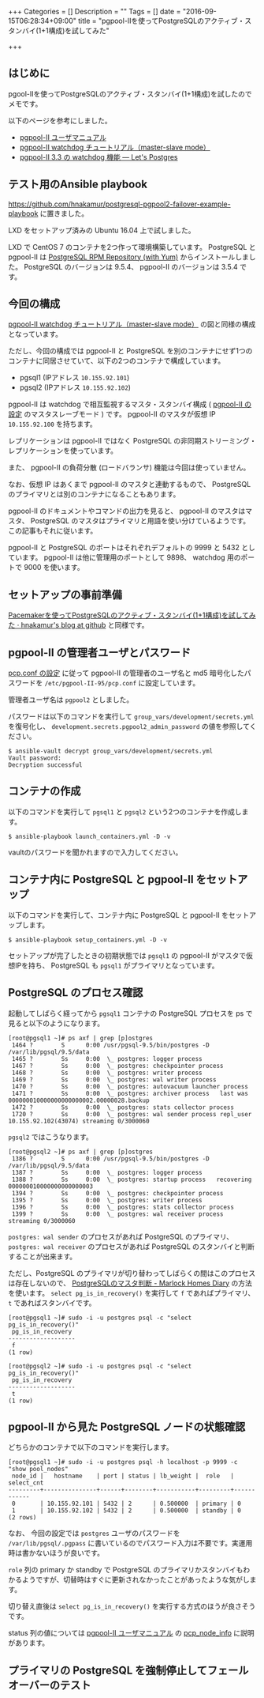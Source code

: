 +++
Categories = []
Description = ""
Tags = []
date = "2016-09-15T06:28:34+09:00"
title = "pgpool-IIを使ってPostgreSQLのアクティブ・スタンバイ(1+1構成)を試してみた"

+++
## はじめに
pgool-IIを使ってPostgreSQLのアクティブ・スタンバイ(1+1構成)を試したのでメモです。

以下のページを参考にしました。

* [pgpool-II ユーザマニュアル](http://www.pgpool.net/docs/latest/pgpool-ja.html)
* [pgpool-II watchdog チュートリアル（master-slave mode）](http://www.pgpool.net/pgpool-web/contrib_docs/watchdog_master_slave_3.3/ja.html)
* [pgpool-II 3.3 の watchdog 機能 — Let's Postgres](http://lets.postgresql.jp/documents/technical/pgpool-II-3.3-watchdog/1)

## テスト用のAnsible playbook

https://github.com/hnakamur/postgresql-pgpool2-failover-example-playbook に置きました。

LXD をセットアップ済みの Ubuntu 16.04 上で試しました。

LXD で CentOS 7 のコンテナを2つ作って環境構築しています。
PostgreSQL と pgpool-II は [PostgreSQL RPM Repository (with Yum)](http://yum.postgresql.org/repopackages.php) からインストールしました。
PostgreSQL のバージョンは 9.5.4、 pgpool-II のバージョンは 3.5.4 です。


## 今回の構成

[pgpool-II watchdog チュートリアル（master-slave mode）](http://www.pgpool.net/pgpool-web/contrib_docs/watchdog_master_slave_3.3/ja.html) の図と同様の構成となっています。

ただし、今回の構成では pgpool-II と PostgreSQL を別のコンテナにせず1つのコンテナに同居させていて、以下の2つのコンテナで構成しています。

* pgsql1 (IPアドレス `10.155.92.101`)
* pgsql2 (IPアドレス `10.155.92.102`)

pgpool-II は watchdog で相互監視するマスタ・スタンバイ構成 (
[pgpool-II の設定](http://www.pgpool.net/docs/latest/pgpool-ja.html#config) のマスタスレーブモード ) です。
pgpool-II のマスタが仮想 IP `10.155.92.100` を持ちます。

レプリケーションは pgpool-II ではなく PostgreSQL の非同期ストリーミング・レプリケーションを使っています。

また、 pgpool-II の負荷分散 (ロードバランサ) 機能は今回は使っていません。

なお、仮想 IP はあくまで pgpool-II のマスタと連動するもので、 PostgreSQL のプライマリとは別のコンテナになることもあります。

pgpool-II のドキュメントやコマンドの出力を見ると、 pgpool-II のマスタはマスタ、 PostgreSQL のマスタはプライマリと用語を使い分けているようです。この記事もそれに従います。

pgpool-II と PostgreSQL のポートはそれぞれデフォルトの 9999 と 5432 としています。
pgpool-II は他に管理用のポートとして 9898、 watchdog 用のポートで 9000 を使います。

## セットアップの事前準備

[Pacemakerを使ってPostgreSQLのアクティブ・スタンバイ(1+1構成)を試してみた · hnakamur's blog at github](/blog/2016/08/21/experiment-postgresql-active-standby-cluster-using-pacemaker/) と同様です。


## pgpool-II の管理者ユーザとパスワード

[pcp.conf の設定](http://www.pgpool.net/docs/latest/pgpool-ja.html#pcp_config) に従って pgpool-II の管理者のユーザ名と md5 暗号化したパスワードを `/etc/pgpool-II-95/pcp.conf` に設定しています。

管理者ユーザ名は `pgpool2` としました。

パスワードは以下のコマンドを実行して `group_vars/development/secrets.yml` を復号化し、 `development.secrets.pgpool2_admin_password` の値を参照してください。

```
$ ansible-vault decrypt group_vars/development/secrets.yml 
Vault password: 
Decryption successful
```

## コンテナの作成

以下のコマンドを実行して `pgsql1` と `pgsql2` という2つのコンテナを作成します。

```
$ ansible-playbook launch_containers.yml -D -v
```

vaultのパスワードを聞かれますので入力してください。

## コンテナ内に PostgreSQL と pgpool-II をセットアップ

以下のコマンドを実行して、コンテナ内に PostgreSQL と pgpool-II をセットアップします。

```
$ ansible-playbook setup_containers.yml -D -v
```


セットアップが完了したときの初期状態では `pgsql1` の pgpool-II がマスタで仮想IPを持ち、 PostgreSQL も `pgsql1` がプライマリとなっています。

## PostgreSQL のプロセス確認

起動してしばらく経ってから `pgsql1` コンテナの PostgreSQL プロセスを ps で見ると以下のようになります。

```
[root@pgsql1 ~]# ps axf | grep [p]ostgres
 1464 ?        S      0:00 /usr/pgsql-9.5/bin/postgres -D /var/lib/pgsql/9.5/data
 1465 ?        Ss     0:00  \_ postgres: logger process   
 1467 ?        Ss     0:00  \_ postgres: checkpointer process   
 1468 ?        Ss     0:00  \_ postgres: writer process   
 1469 ?        Ss     0:00  \_ postgres: wal writer process   
 1470 ?        Ss     0:00  \_ postgres: autovacuum launcher process   
 1471 ?        Ss     0:00  \_ postgres: archiver process   last was 000000010000000000000002.00000028.backup
 1472 ?        Ss     0:00  \_ postgres: stats collector process   
 1720 ?        Ss     0:00  \_ postgres: wal sender process repl_user 10.155.92.102(43074) streaming 0/3000060
```

`pgsql2` ではこうなります。

```
[root@pgsql2 ~]# ps axf | grep [p]ostgres
 1386 ?        S      0:00 /usr/pgsql-9.5/bin/postgres -D /var/lib/pgsql/9.5/data
 1387 ?        Ss     0:00  \_ postgres: logger process   
 1388 ?        Ss     0:00  \_ postgres: startup process   recovering 000000010000000000000003
 1394 ?        Ss     0:00  \_ postgres: checkpointer process   
 1395 ?        Ss     0:00  \_ postgres: writer process   
 1396 ?        Ss     0:00  \_ postgres: stats collector process   
 1399 ?        Ss     0:00  \_ postgres: wal receiver process   streaming 0/3000060
```

`postgres: wal sender` のプロセスがあれば PostgreSQL のプライマリ、 `postgres: wal receiver` のプロセスがあれば PostgreSQL のスタンバイと判断することが出来ます。


ただし、PostgreSQL のプライマリが切り替わってしばらくの間はこのプロセスは存在しないので、 [PostgreSQLのマスタ判断 - Marlock Homes Diary](http://tyawan080.hatenablog.com/entry/2014/05/12/234226) の方法を使います。
`select pg_is_in_recovery()` を実行して `f` であればプライマリ、 `t` であればスタンバイです。

```
[root@pgsql1 ~]# sudo -i -u postgres psql -c "select pg_is_in_recovery()"
 pg_is_in_recovery 
-------------------
 f
(1 row)
```

```
[root@pgsql2 ~]# sudo -i -u postgres psql -c "select pg_is_in_recovery()"
 pg_is_in_recovery 
-------------------
 t
(1 row)
```

## pgpool-II から見た PostgreSQL ノードの状態確認

どちらかのコンテナで以下のコマンドを実行します。

```
[root@pgsql1 ~]# sudo -i -u postgres psql -h localhost -p 9999 -c "show pool_nodes"
 node_id |   hostname    | port | status | lb_weight |  role   | select_cnt 
---------+---------------+------+--------+-----------+---------+------------
 0       | 10.155.92.101 | 5432 | 2      | 0.500000  | primary | 0
 1       | 10.155.92.102 | 5432 | 2      | 0.500000  | standby | 0
(2 rows)
```

なお、 今回の設定では `postgres` ユーザのパスワードを `/var/lib/pgsql/.pgpass` に書いているのでパスワード入力は不要です。実運用時は書かないほうが良いです。

`role` 列の primary か standby で PostgreSQL のプライマリかスタンバイもわかるようですが、切替時はすぐに更新されなかったことがあったような気がします。

切り替え直後は `select pg_is_in_recovery()` を実行する方式のほうが良さそうです。

status 列の値については [pgpool-II ユーザマニュアル](http://www.pgpool.net/docs/latest/pgpool-ja.html) の [pcp_node_info](http://www.pgpool.net/docs/latest/pgpool-ja.html#pcp_node_info) に説明があります。

## プライマリの PostgreSQL を強制停止してフェールオーバーのテスト


